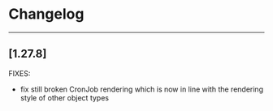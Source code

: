 # Changelog
------------------
[1.27.8]
------------------
FIXES:
- fix still broken CronJob rendering which is now in line with the rendering style of other object types 